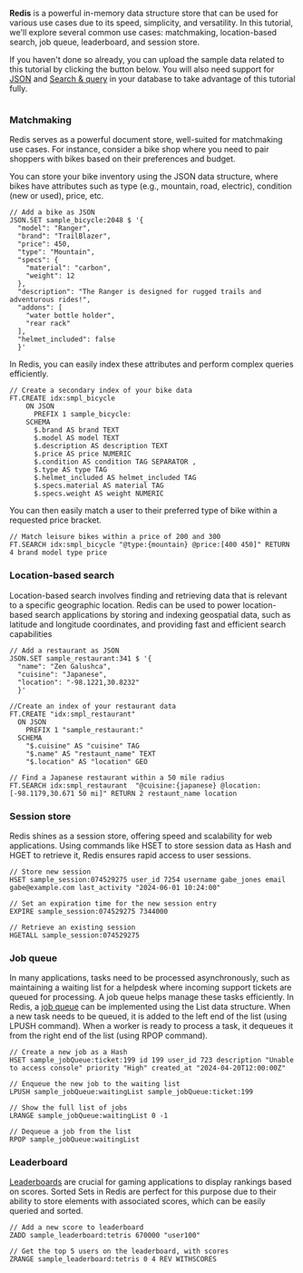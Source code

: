 **Redis** is a powerful in-memory data structure store that can be used for various use cases due to its speed, simplicity, and versatility. In this tutorial, we'll explore several common use cases: matchmaking, location-based search, job queue, leaderboard, and session store.

If you haven't done so already, you can upload the sample data related to this tutorial by clicking the button below. You will also need support for [JSON](https://redis.io/docs/latest/develop/data-types/json/) and [Search & query](https://redis.io/docs/latest/develop/interact/search-and-query/) in your database to take advantage of this tutorial fully.

```redis-upload:[/uc/sample_data.txt] Upload Sample Data
```

### Matchmaking

Redis serves as a powerful document store, well-suited for matchmaking use cases. For instance, consider a bike shop where you need to pair shoppers with bikes based on their preferences and budget.

You can store your bike inventory using the JSON data structure, where bikes have attributes such as type (e.g., mountain, road, electric), condition (new or used), price, etc. 

```redis:[run_confirmation=true]
// Add a bike as JSON
JSON.SET sample_bicycle:2048 $ '{
  "model": "Ranger",
  "brand": "TrailBlazer",
  "price": 450,
  "type": "Mountain",
  "specs": {
    "material": "carbon",
    "weight": 12
  },
  "description": "The Ranger is designed for rugged trails and adventurous rides!",
  "addons": [
    "water bottle holder",
    "rear rack"
  ],
  "helmet_included": false
  }'
```

In Redis, you can easily index these attributes and perform complex queries efficiently.

```redis:[run_confirmation=true] 
// Create a secondary index of your bike data
FT.CREATE idx:smpl_bicycle 
    ON JSON 
      PREFIX 1 sample_bicycle: 
    SCHEMA 
      $.brand AS brand TEXT
      $.model AS model TEXT  
      $.description AS description TEXT
      $.price AS price NUMERIC 
      $.condition AS condition TAG SEPARATOR , 
      $.type AS type TAG 
      $.helmet_included AS helmet_included TAG 
      $.specs.material AS material TAG 
      $.specs.weight AS weight NUMERIC
```

You can then easily match a user to their preferred type of bike within a requested price bracket.

```redis:[run_confirmation=true]
// Match leisure bikes within a price of 200 and 300
FT.SEARCH idx:smpl_bicycle "@type:{mountain} @price:[400 450]" RETURN 4 brand model type price
```

### Location-based search

Location-based search involves finding and retrieving data that is relevant to a specific geographic location. Redis can be used to power location-based search applications by storing and indexing geospatial data, such as latitude and longitude coordinates, and providing fast and efficient search capabilities

```redis:[run_confirmation=true] 
// Add a restaurant as JSON
JSON.SET sample_restaurant:341 $ '{
  "name": "Zen Galushca",
  "cuisine": "Japanese",
  "location": "-98.1221,30.8232"
  }'
```
```redis:[run_confirmation=true] 
//Create an index of your restaurant data
FT.CREATE "idx:smpl_restaurant"
  ON JSON
    PREFIX 1 "sample_restaurant:"
  SCHEMA
    "$.cuisine" AS "cuisine" TAG
    "$.name" AS "restaunt_name" TEXT
    "$.location" AS "location" GEO
```

```redis:[run_confirmation=true] 
// Find a Japanese restaurant within a 50 mile radius
FT.SEARCH idx:smpl_restaurant  "@cuisine:{japanese} @location:[-98.1179,30.671 50 mi]" RETURN 2 restaunt_name location
```

### Session store

Redis shines as a session store, offering speed and scalability for web applications. Using commands like HSET to store session data as Hash and HGET to retrieve it, Redis ensures rapid access to user sessions.

```redis:[run_confirmation=true]
// Store new session
HSET sample_session:074529275 user_id 7254 username gabe_jones email gabe@example.com last_activity "2024-06-01 10:24:00"

// Set an expiration time for the new session entry
EXPIRE sample_session:074529275 7344000
```

```redis:[run_confirmation=true] 
// Retrieve an existing session
HGETALL sample_session:074529275
```

### Job queue

In many applications, tasks need to be processed asynchronously, such as maintaining a waiting list for a helpdesk where incoming support tickets are queued for processing. A job queue helps manage these tasks efficiently. In Redis, a [job queue](https://redis.io/glossary/redis-queue/) can be implemented using the List data structure. When a new task needs to be queued, it is added to the left end of the list (using LPUSH command). When a worker is ready to process a task, it dequeues it from the right end of the list (using RPOP command). 


```redis:[run_confirmation=true]
// Create a new job as a Hash
HSET sample_jobQueue:ticket:199 id 199 user_id 723 description "Unable to access console" priority "High" created_at "2024-04-20T12:00:00Z"
```
```redis:[run_confirmation=true]
// Enqueue the new job to the waiting list
LPUSH sample_jobQueue:waitingList sample_jobQueue:ticket:199
```
```redis:[run_confirmation=true]
// Show the full list of jobs
LRANGE sample_jobQueue:waitingList 0 -1
```
```redis:[run_confirmation=true]
// Dequeue a job from the list
RPOP sample_jobQueue:waitingList
```

### Leaderboard

[Leaderboards](https://redis.io/solutions/leaderboards/) are crucial for gaming applications to display rankings based on scores. Sorted Sets in Redis are perfect for this purpose due to their ability to store elements with associated scores, which can be easily queried and sorted.

```redis:[run_confirmation=true]
// Add a new score to leaderboard
ZADD sample_leaderboard:tetris 670000 "user100"
```

```redis:[run_confirmation=true]
// Get the top 5 users on the leaderboard, with scores
ZRANGE sample_leaderboard:tetris 0 4 REV WITHSCORES
```
